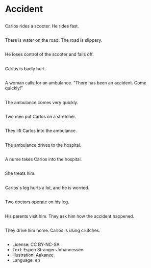 # Accident

##
Carlos rides a scooter. He rides fast.

##
There is water on the road. The road is slippery.

##
He loses control of the scooter and falls off.

##
Carlos is badly hurt.

##
A woman calls for an ambulance. "There has been an accident. Come quickly!"

##
The ambulance comes very quickly.

##
Two men put Carlos on a stretcher.

##
They lift Carlos into the ambulance.

##
The ambulance drives to the hospital.

##
A nurse takes Carlos into the hospital.

##
She treats him.

##
Carlos's leg hurts a lot, and he is worried.

##
Two doctors operate on his leg.

##
His parents visit him. They ask him how the accident happened.

##
They drive him home. Carlos is using crutches.

##
* License: CC BY-NC-SA
* Text: Espen Stranger-Johannessen
* Illustration: Aakanee
* Language: en
